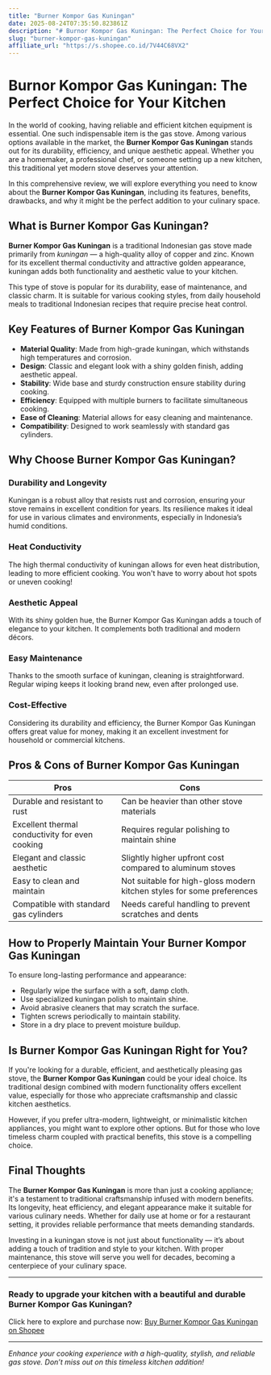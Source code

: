 ```yaml
---
title: "Burner Kompor Gas Kuningan"
date: 2025-08-24T07:35:50.823861Z
description: "# Burnor Kompor Gas Kuningan: The Perfect Choice for Your Kitchen..."
slug: "burner-kompor-gas-kuningan"
affiliate_url: "https://s.shopee.co.id/7V44C68VX2"
---
```

# Burnor Kompor Gas Kuningan: The Perfect Choice for Your Kitchen

In the world of cooking, having reliable and efficient kitchen equipment is essential. One such indispensable item is the gas stove. Among various options available in the market, the **Burner Kompor Gas Kuningan** stands out for its durability, efficiency, and unique aesthetic appeal. Whether you are a homemaker, a professional chef, or someone setting up a new kitchen, this traditional yet modern stove deserves your attention.

In this comprehensive review, we will explore everything you need to know about the **Burner Kompor Gas Kuningan**, including its features, benefits, drawbacks, and why it might be the perfect addition to your culinary space.

## What is Burner Kompor Gas Kuningan?

**Burner Kompor Gas Kuningan** is a traditional Indonesian gas stove made primarily from *kuningan* — a high-quality alloy of copper and zinc. Known for its excellent thermal conductivity and attractive golden appearance, kuningan adds both functionality and aesthetic value to your kitchen.

This type of stove is popular for its durability, ease of maintenance, and classic charm. It is suitable for various cooking styles, from daily household meals to traditional Indonesian recipes that require precise heat control.

## Key Features of Burner Kompor Gas Kuningan

- **Material Quality**: Made from high-grade kuningan, which withstands high temperatures and corrosion.
- **Design**: Classic and elegant look with a shiny golden finish, adding aesthetic appeal.
- **Stability**: Wide base and sturdy construction ensure stability during cooking.
- **Efficiency**: Equipped with multiple burners to facilitate simultaneous cooking.
- **Ease of Cleaning**: Material allows for easy cleaning and maintenance.
- **Compatibility**: Designed to work seamlessly with standard gas cylinders.

## Why Choose Burner Kompor Gas Kuningan?

### Durability and Longevity
Kuningan is a robust alloy that resists rust and corrosion, ensuring your stove remains in excellent condition for years. Its resilience makes it ideal for use in various climates and environments, especially in Indonesia’s humid conditions.

### Heat Conductivity
The high thermal conductivity of kuningan allows for even heat distribution, leading to more efficient cooking. You won't have to worry about hot spots or uneven cooking!

### Aesthetic Appeal
With its shiny golden hue, the Burner Kompor Gas Kuningan adds a touch of elegance to your kitchen. It complements both traditional and modern décors.

### Easy Maintenance
Thanks to the smooth surface of kuningan, cleaning is straightforward. Regular wiping keeps it looking brand new, even after prolonged use.

### Cost-Effective
Considering its durability and efficiency, the Burner Kompor Gas Kuningan offers great value for money, making it an excellent investment for household or commercial kitchens.

## Pros & Cons of Burner Kompor Gas Kuningan

| Pros | Cons |
| --- | --- |
| Durable and resistant to rust | Can be heavier than other stove materials |
| Excellent thermal conductivity for even cooking | Requires regular polishing to maintain shine |
| Elegant and classic aesthetic | Slightly higher upfront cost compared to aluminum stoves |
| Easy to clean and maintain | Not suitable for high-gloss modern kitchen styles for some preferences |
| Compatible with standard gas cylinders | Needs careful handling to prevent scratches and dents |

## How to Properly Maintain Your Burner Kompor Gas Kuningan

To ensure long-lasting performance and appearance:
- Regularly wipe the surface with a soft, damp cloth.
- Use specialized kuningan polish to maintain shine.
- Avoid abrasive cleaners that may scratch the surface.
- Tighten screws periodically to maintain stability.
- Store in a dry place to prevent moisture buildup.

## Is Burner Kompor Gas Kuningan Right for You?

If you're looking for a durable, efficient, and aesthetically pleasing gas stove, the **Burner Kompor Gas Kuningan** could be your ideal choice. Its traditional design combined with modern functionality offers excellent value, especially for those who appreciate craftsmanship and classic kitchen aesthetics.

However, if you prefer ultra-modern, lightweight, or minimalistic kitchen appliances, you might want to explore other options. But for those who love timeless charm coupled with practical benefits, this stove is a compelling choice.

## Final Thoughts

The **Burner Kompor Gas Kuningan** is more than just a cooking appliance; it's a testament to traditional craftsmanship infused with modern benefits. Its longevity, heat efficiency, and elegant appearance make it suitable for various culinary needs. Whether for daily use at home or for a restaurant setting, it provides reliable performance that meets demanding standards.

Investing in a kuningan stove is not just about functionality — it’s about adding a touch of tradition and style to your kitchen. With proper maintenance, this stove will serve you well for decades, becoming a centerpiece of your culinary space.

---

### Ready to upgrade your kitchen with a beautiful and durable Burner Kompor Gas Kuningan? 

Click here to explore and purchase now: [Buy Burner Kompor Gas Kuningan on Shopee](https://s.shopee.co.id/7V44C68VX2)

---

*Enhance your cooking experience with a high-quality, stylish, and reliable gas stove. Don’t miss out on this timeless kitchen addition!*